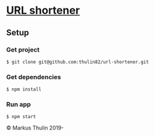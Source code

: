 # [URL shortener](https://github.com/thulin82/url-shortener)

Setup
---------------------
### Get project
```
$ git clone git@github.com:thulin82/url-shortener.git
```
### Get dependencies
```
$ npm install
```
### Run app
```
$ npm start
```

© Markus Thulin 2019-